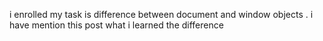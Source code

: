 i enrolled my task is difference between document and window objects . i have mention this post what i learned the difference 
